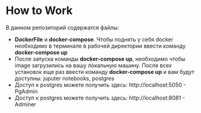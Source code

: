 # How to Work

 В данном репозиторий содержатся файлы:
- **DockerFile** и **docker-compose**. Чтобы поднять у себя docker необходимо в терминале в рабочей директории ввести команду **docker-compose up**
- После запуска команды **docker-compose up**, необходимо чтобы image загрузились на вашу локальную машину. После всех установок еще раз ввести команду **docker-compose up** и вам будут доступны: juputer notebooks, postgres
- Доступ к postgres можете получить здесь: http://localhost:5050 - PgAdmin
- Доступ к postgres можете получить здесь: http://localhost:8081 - Adminer

